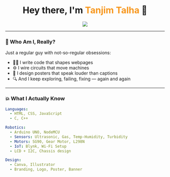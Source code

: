 <h1 align="center">Hey there, I'm <span style="color:#F7971E">Tanjim Talha</span> 👋</h1>
<p align="center">
  <img src="https://readme-typing-svg.demolab.com?font=Fira+Code&size=22&pause=1000&color=F7971E&center=true&vCenter=true&width=450&lines=Web+Dev+by+day...;Robot+Builder+by+night...;Designer+in+between!" />
</p>

---

### 🧠 Who Am I, Really?

Just a regular guy with not-so-regular obsessions:
- 🧑‍💻 I write code that shapes webpages
- ⚙️ I wire circuits that move machines
- 🎨 I design posters that speak louder than captions
- 🔍 And I keep exploring, failing, fixing — again and again

---

### 💥 What I Actually Know

```yaml
Languages:
  - HTML, CSS, JavaScript
  - C, C++

Robotics:
  - Arduino UNO, NodeMCU
  - Sensors: Ultrasonic, Gas, Temp-Humidity, Turbidity
  - Motors: SG90, Gear Motor, L298N
  - IoT: Blynk, Wi-Fi Setup
  - LCD + I2C, Chassis design

Design:
  - Canva, Illustrator
  - Branding, Logo, Poster, Banner
